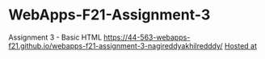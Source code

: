 # WebApps-F21-Assignment-3
Assignment 3 - Basic HTML
https://44-563-webapps-f21.github.io/webapps-f21-assignment-3-nagireddyakhilredddy/
<a href = "https://44-563-webapps-f21.github.io/webapps-f21-assignment-3-nagireddyakhilredddy/">Hosted at</a>